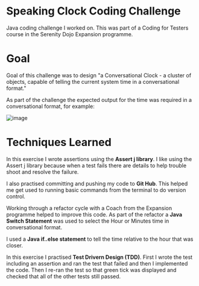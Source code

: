 # Speaking Clock Coding Challenge

Java coding challenge I worked on. This was part of a Coding for Testers course in the Serenity Dojo Expansion programme. 

# Goal

Goal of this challenge was to design "a Conversational Clock - a cluster of objects, capable of telling the current system time in a conversational format."

As part of the challenge the expected output for the time was required in a conversational format, for example: 

![image](https://github.com/Kiwi156/SpeakingClockCodingChallenge/assets/73317499/d59105d2-018a-46dd-914b-c92851e4d981)


# Techniques Learned 

In this exercise I wrote assertions using the **Assert j library**. I like using the Assert j library because when a test fails there are details to help trouble shoot and resolve the failure. 

I also practised committing and pushing my code to **Git Hub**. This helped me get used to running basic commands from the terminal to do version control. 

Working through a refactor cycle with a Coach from the Expansion programme helped to improve this code. As part of the refactor a **Java Switch Statement** was used to select the Hour or Minutes time in conversational format. 

I used a **Java if..else statement** to tell the time relative to the hour that was closer. 

In this exercise I practised **Test Drivern Design (TDD)**. First I wrote the test including an assertion and ran the test that failed and then I implemented the code. Then I re-ran the test so that green tick was displayed and checked that all of the other tests still passed.       

